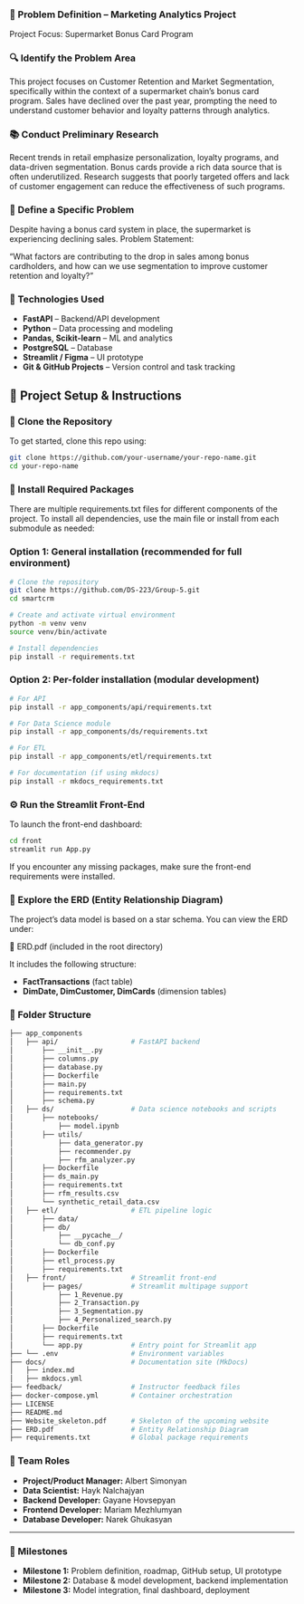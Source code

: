 ### 🧠 Problem Definition – Marketing Analytics Project

Project Focus: Supermarket Bonus Card Program

### 🔍 Identify the Problem Area
This project focuses on Customer Retention and Market Segmentation, specifically within the context of a supermarket chain’s bonus card program. Sales have declined over the past year, prompting the need to understand customer behavior and loyalty patterns through analytics.

### 📚 Conduct Preliminary Research
Recent trends in retail emphasize personalization, loyalty programs, and data-driven segmentation. Bonus cards provide a rich data source that is often underutilized. Research suggests that poorly targeted offers and lack of customer engagement can reduce the effectiveness of such programs.

### 🎯 Define a Specific Problem
Despite having a bonus card system in place, the supermarket is experiencing declining sales.
Problem Statement:

“What factors are contributing to the drop in sales among bonus cardholders, and how can we use segmentation to improve customer retention and loyalty?”

### 🧠 Technologies Used
- **FastAPI** – Backend/API development  
- **Python** – Data processing and modeling  
- **Pandas, Scikit-learn** – ML and analytics  
- **PostgreSQL** – Database  
- **Streamlit / Figma** – UI prototype  
- **Git & GitHub Projects** – Version control and task tracking  

## 🧰 Project Setup & Instructions

### 📁 Clone the Repository

To get started, clone this repo using:

```bash
git clone https://github.com/your-username/your-repo-name.git
cd your-repo-name
```
### 🧪 Install Required Packages
There are multiple requirements.txt files for different components of the project. To install all dependencies, use the main file or install from each submodule as needed:

### Option 1: General installation (recommended for full environment)
```bash
# Clone the repository
git clone https://github.com/DS-223/Group-5.git
cd smartcrm

# Create and activate virtual environment
python -m venv venv
source venv/bin/activate

# Install dependencies
pip install -r requirements.txt
```

### Option 2: Per-folder installation (modular development)
```bash
# For API
pip install -r app_components/api/requirements.txt

# For Data Science module
pip install -r app_components/ds/requirements.txt

# For ETL
pip install -r app_components/etl/requirements.txt

# For documentation (if using mkdocs)
pip install -r mkdocs_requirements.txt
```

### ⚙️ Run the Streamlit Front-End
To launch the front-end dashboard:

```bash
cd front
streamlit run App.py
```
If you encounter any missing packages, make sure the front-end requirements were installed.

### 🧬 Explore the ERD (Entity Relationship Diagram)
The project’s data model is based on a star schema. You can view the ERD under:

📄 ERD.pdf (included in the root directory)

It includes the following structure:

- **FactTransactions** (fact table)
- **DimDate, DimCustomer, DimCards** (dimension tables)

### 📁 Folder Structure

```bash
├── app_components
│   ├── api/                  # FastAPI backend
│       ├── __init__.py
│       ├── columns.py
│       ├── database.py
│       ├── Dockerfile
│       ├── main.py
│       ├── requirements.txt
│       ├── schema.py
│   ├── ds/                   # Data science notebooks and scripts
│       ├── notebooks/
│           ├── model.ipynb
│       ├── utils/
│           ├── data_generator.py
│           ├── recommender.py
│           ├── rfm_analyzer.py
│       ├── Dockerfile
│       ├── ds_main.py
│       ├── requirements.txt
│       ├── rfm_results.csv
│       └── synthetic_retail_data.csv
│   ├── etl/                  # ETL pipeline logic
│       ├── data/  
│       ├── db/
│           ├── __pycache__/  
│           └── db_conf.py   
│       ├── Dockerfile
│       ├── etl_process.py
│       ├── requirements.txt  
│   ├── front/                # Streamlit front-end
│       ├── pages/            # Streamlit multipage support
│           ├── 1_Revenue.py
│           ├── 2_Transaction.py 
│           ├── 3_Segmentation.py
│           ├── 4_Personalized_search.py
│       ├── Dockerfile
│       ├── requirements.txt    
│       └── app.py            # Entry point for Streamlit app
├── └── .env                  # Environment variables
├── docs/                     # Documentation site (MkDocs)
│   ├── index.md
│   ├── mkdocs.yml  
├── feedback/                 # Instructor feedback files
├── docker-compose.yml        # Container orchestration
├── LICENSE
├── README.md
├── Website_skeleton.pdf      # Skeleton of the upcoming website
├── ERD.pdf                   # Entity Relationship Diagram
├── requirements.txt          # Global package requirements
```

### 👥 Team Roles

- **Project/Product Manager:** Albert Simonyan
- **Data Scientist:** Hayk Nalchajyan  
- **Backend Developer:** Gayane Hovsepyan  
- **Frontend Developer:** Mariam Mezhlumyan  
- **Database Developer:** Narek Ghukasyan 

---

### 📅 Milestones
- **Milestone 1:** Problem definition, roadmap, GitHub setup, UI prototype  
- **Milestone 2:** Database & model development, backend implementation  
- **Milestone 3:** Model integration, final dashboard, deployment 
